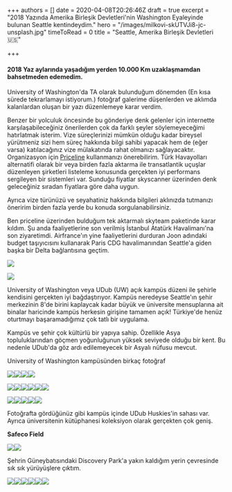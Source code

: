+++
authors = []
date = 2020-04-08T20:26:46Z
draft = true
excerpt = "2018 Yazında Amerika Birleşik Devletleri'nin Washington Eyaleyinde bulunan Seattle kentindeydim."
hero = "/images/milkovi-skUTVJi8-jc-unsplash.jpg"
timeToRead = 0
title = "Seattle, Amerika Birleşik Devletleri 🇺🇸️"

+++
#### 2018 Yaz aylarında yaşadığım yerden 10.000 Km uzaklaşmamdan bahsetmeden edemedim.

University of Washington'da TA olarak bulunduğum dönemden (En kısa sürede tekrarlamayı istiyorum.) fotoğraf galerime düşenlerden ve aklımda kalanlardan oluşan bir yazı düzenlemeye karar verdim.

Benzer bir yolculuk öncesinde bu gönderiye denk gelenler için internette karşılaşabileceğiniz önerilerden çok da farklı şeyler söylemeyeceğimi hatırlatmak isterim. Vize süreçlerinizi mümkün olduğu kadar bireysel yürütmeniz sizi hem süreç hakkında bilgi sahibi yapacak hem de (eğer varsa) katılacağınız vize mülakatında rahat olmanızı sağlayacaktır. Organizasyon için [Priceline](https://priceline.com) kullanmanızı önerebilirim. Türk Havayolları alternatifi olarak bir veya birden fazla aktarma ile transatlantik uçuşlar düzenleyen şirketleri listeleme konusunda gerçekten iyi performans sergileyen bir sistemleri var. Sunduğu fiyatlar skyscanner üzerinden denk geleceğiniz sıradan fiyatlara göre daha uygun.

Ayrıca vize türünüzü ve seyahatiniz hakkında bilgileri aklınızda tutmanızı öneririm birden fazla yerde bu konuda sorgulanabilirsiniz.

Ben priceline üzerinden bulduğum tek aktarmalı skyteam paketinde karar kıldım. Şu anda faaliyetlerine son verilmiş İstanbul Atatürk Havalimanı'na son ziyaretimdi. Airfrance'ın yine faaliyetlerini durduran Joon adındaki budget taşıyıcısını kullanarak Paris CDG havalimanından Seattle'a giden başka bir Delta bağlantısına geçtim.

![](/images/IMG_20180730_072354388_HDR-500.jpg)

![](/images/IMG_20180730_090533299-500.jpg)

University of Washington veya UDub (UW) açık kampüs düzeni ile şehirle kendisini gerçekten iyi bağdaştırıyor. Kampüs neredeyse Seattle'ın şehir merkezinin 8'de birini kaplaycak kadar büyük ve üniversite mensuplarına ait binalar haricinde kampüs herkesin girişine tamamen açık! Türkiye'de henüz oturtmayı başaramadığımız çok tatlı bir uygulama.

Kampüs ve şehir çok kültürlü bir yapıya sahip. Özellikle Asya topluluklarından göçmen yoğunluğunun yüksek seviyede olduğu bir kent. Bu nedenle UDub'da göz ardı edilemeyecek bir Asyalı nüfusu mevcut.

University of Washington kampüsünden birkaç fotoğraf

![](/images/IMG_20180731_145606838_HDR-500.jpg)![](/images/IMG_20180731_161023897_HDR-500.jpg)![](/images/IMG_20180731_161100708-500.jpg)![](/images/IMG_20180731_161255236_HDR-500.jpg)

![](/images/IMG_20180731_161311836-500-1.jpg)![](/images/IMG_20180731_161339655_HDR-500.jpg)![](/images/IMG_20180731_161548529_HDR-500.jpg)![](/images/IMG_20180731_162315248-500.jpg)![](/images/IMG_20180731_162843104-500.jpg)![](/images/IMG_20180731_163702250-500.jpg)

![](/images/IMG_20180731_164036435_HDR-500.jpg)![](/images/IMG_20180731_174149477-500.jpg)![](/images/IMG_20180731_174215219_BURST033-500.jpg)![](/images/IMG_20180801_173012067-500.jpg)![](/images/IMG_20180801_174122057-500.jpg)

Fotoğrafta gördüğünüz gibi kampüs içinde UDub Huskies'in sahası var. Ayrıca üniversitenin kütüphanesi koleksiyon olarak gerçekten çok geniş.

**Safeco Field**

![](/images/IMG_20180802_185353250_HDR-500.jpg)![](/images/IMG_20180802_194954169_HDR-500.jpg)

Şehrin Güneybatısındaki Discovery Park'a yakın kaldığım yerin çevresinde sık sık yürüyüşlere çıktım.

![](/images/IMG_20180802_125250729_HDR-500.jpg)![](/images/IMG_20180801_171542493-500.jpg)![](/images/IMG_20180801_170504421_HDR-500.jpg)![](/images/IMG_20180801_173349673-500.jpg)![](/images/IMG_20180801_164507036_HDR-500.jpg)![](/images/IMG_20180801_163950229-500.jpg)